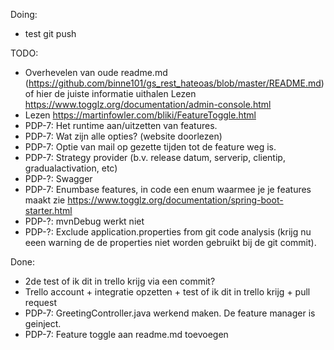 Doing:
-   test git push 

TODO:
- Overhevelen van oude readme.md (https://github.com/binne101/gs_rest_hateoas/blob/master/README.md) of hier de juiste informatie uithalen 
Lezen https://www.togglz.org/documentation/admin-console.html 
- Lezen https://martinfowler.com/bliki/FeatureToggle.html 
- PDP-7: Het runtime aan/uitzetten van features.
- PDP-7: Wat zijn alle opties?  (website doorlezen)
- PDP-7: Optie van mail op gezette tijden tot de feature weg is. 
- PDP-7: Strategy provider (b.v. release datum, serverip, clientip, gradualactivation, etc)
- PDP-?: Swagger
- PDP-7: Enumbase features, in code een enum waarmee je je features maakt zie https://www.togglz.org/documentation/spring-boot-starter.html
- PDP-?: mvnDebug werkt niet
- PDP-?: Exclude application.properties from git code analysis (krijg nu eeen warning de de properties niet worden gebruikt bij de git commit).
                                                   
Done:
- 2de test of ik dit in trello krijg via een commit?
- Trello account + integratie opzetten + test of ik dit in trello krijg + pull request
- PDP-7: GreetingController.java werkend maken. De feature manager is geinject. 
- PDP-7: Feature toggle aan readme.md toevoegen

 
